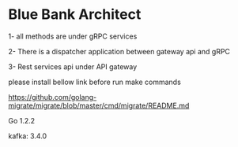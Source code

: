 # Blue Bank Architect

1- all methods are under gRPC services

2- There is a dispatcher application between gateway api and gRPC

3- Rest services api under API gateway

please install bellow link before run make commands

https://github.com/golang-migrate/migrate/blob/master/cmd/migrate/README.md


Go 1.2.2

kafka: 3.4.0
